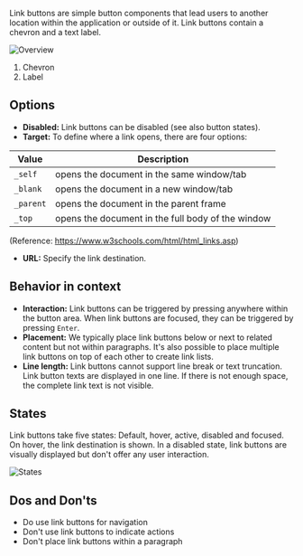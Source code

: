 Link buttons are simple button components that lead users to another location within the application or outside of it. Link buttons contain a chevron and a text label. 

![Overview](https://www.figma.com/file/wEptRgAezDU1z80Cn3eZ0o/iX-Pattern-Illustrations?type=design&node-id=1506-4003&mode=design&t=5MYmq6zAbfw7xIkC-11)

1. Chevron
2. Label

## Options
- **Disabled:** Link buttons can be disabled (see also button states). 
- **Target:** To define where a link opens, there are four options:

| Value     | Description                                       |
| --------- | ------------------------------------------------- |
| `_self`   | opens the document in the same window/tab         |
| `_blank`  | opens the document in a new window/tab            |
| `_parent` | opens the document in the parent frame            |
| `_top`    | opens the document in the full body of the window |
(Reference: https://www.w3schools.com/html/html_links.asp)
- **URL:** Specify the link destination.

## Behavior in context
- **Interaction:** Link buttons can be triggered by pressing anywhere within the button area. When link buttons are focused, they can be triggered by pressing `Enter`.
- **Placement:** We typically place link buttons below or next to related content but not within paragraphs. It's also possible to place multiple link buttons on top of each other to create link lists.
- **Line length:** Link buttons cannot support line break or text truncation. Link button texts are displayed in one line. If there is not enough space, the complete link text is not visible.

## States
Link buttons take five states: Default, hover, active, disabled and focused. On hover, the link destination is shown. In a disabled state, link buttons are visually displayed but don't offer any user interaction.

![States](https://www.figma.com/file/wEptRgAezDU1z80Cn3eZ0o/iX-Pattern-Illustrations?type=design&node-id=1507-9250&mode=design&t=5MYmq6zAbfw7xIkC-11)

## Dos and Don'ts
- Do use link buttons for navigation
- Don't use link buttons to indicate actions
- Don't place link buttons within a paragraph
